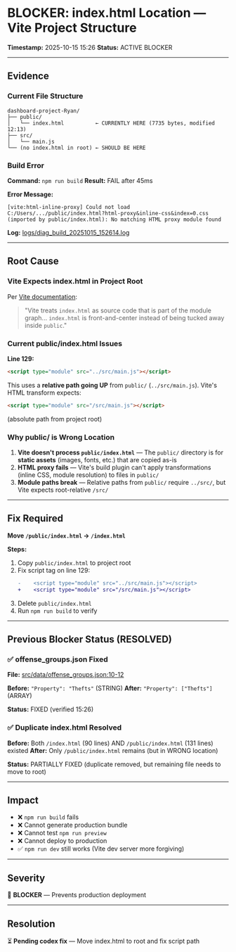 # BLOCKER: index.html Location — Vite Project Structure

**Timestamp:** 2025-10-15 15:26
**Status:** ACTIVE BLOCKER

---

## Evidence

### Current File Structure
```
dashboard-project-Ryan/
├── public/
│   └── index.html          ← CURRENTLY HERE (7735 bytes, modified 12:13)
├── src/
│   └── main.js
└── (no index.html in root) ← SHOULD BE HERE
```

### Build Error
**Command:** `npm run build`
**Result:** FAIL after 45ms

**Error Message:**
```
[vite:html-inline-proxy] Could not load C:/Users/.../public/index.html?html-proxy&inline-css&index=0.css
(imported by public/index.html): No matching HTML proxy module found
```

**Log:** [logs/diag_build_20251015_152614.log](diag_build_20251015_152614.log)

---

## Root Cause

### Vite Expects index.html in Project Root
Per [Vite documentation](https://vitejs.dev/guide/#index-html-and-project-root):

> "Vite treats `index.html` as source code that is part of the module graph... `index.html` is front-and-center instead of being tucked away inside `public`."

### Current public/index.html Issues
**Line 129:**
```html
<script type="module" src="../src/main.js"></script>
```

This uses a **relative path going UP** from `public/` (`../src/main.js`). Vite's HTML transform expects:
```html
<script type="module" src="/src/main.js"></script>
```
(absolute path from project root)

### Why public/ is Wrong Location
1. **Vite doesn't process `public/index.html`** — The `public/` directory is for **static assets** (images, fonts, etc.) that are copied as-is
2. **HTML proxy fails** — Vite's build plugin can't apply transformations (inline CSS, module resolution) to files in `public/`
3. **Module paths break** — Relative paths from `public/` require `../src/`, but Vite expects root-relative `/src/`

---

## Fix Required

**Move `/public/index.html` → `/index.html`**

**Steps:**
1. Copy `public/index.html` to project root
2. Fix script tag on line 129:
   ```diff
   -    <script type="module" src="../src/main.js"></script>
   +    <script type="module" src="/src/main.js"></script>
   ```
3. Delete `public/index.html`
4. Run `npm run build` to verify

---

## Previous Blocker Status (RESOLVED)

### ✅ offense_groups.json Fixed
**File:** [src/data/offense_groups.json:10-12](../src/data/offense_groups.json#L10-L12)

**Before:** `"Property": "Thefts"` (STRING)
**After:** `"Property": ["Thefts"]` (ARRAY)

**Status:** FIXED (verified 15:26)

### ✅ Duplicate index.html Resolved
**Before:** Both `/index.html` (90 lines) AND `/public/index.html` (131 lines) existed
**After:** Only `/public/index.html` remains (but in WRONG location)

**Status:** PARTIALLY FIXED (duplicate removed, but remaining file needs to move to root)

---

## Impact

- ❌ `npm run build` fails
- ❌ Cannot generate production bundle
- ❌ Cannot test `npm run preview`
- ❌ Cannot deploy to production
- ✅ `npm run dev` still works (Vite dev server more forgiving)

---

## Severity
🔴 **BLOCKER** — Prevents production deployment

---

## Resolution
⏳ **Pending codex fix** — Move index.html to root and fix script path
